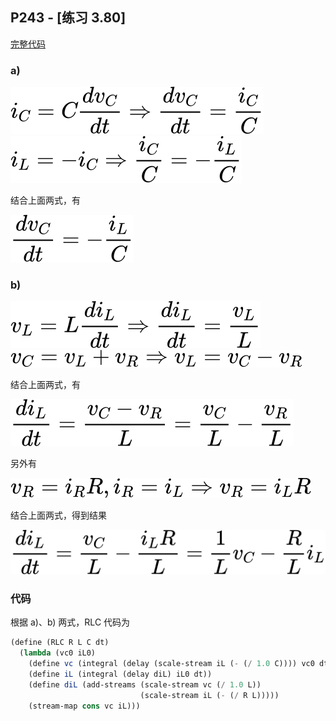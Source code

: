 ## P243 - [练习 3.80]

[完整代码](./exercise_3_80.scm)

### a)

<!-- $i_{C}=C\frac{dv_{C}}{dt}\Rightarrow\frac{dv_{C}}{dt}=\frac{i_{C}}{C}$ -->

<img src="exercise_3_80_a.svg"/>

<!-- $i_{L}=-i_{C}\Rightarrow\frac{i_{C}}{C}=-\frac{i_{L}}{C}$ -->

<img src="exercise_3_80_b.svg"/>

结合上面两式，有

<!-- $\frac{dv_{C}}{dt}=-\frac{i_{L}}{C}$ -->

<img src="exercise_3_80_c.svg"/>

### b)

<!-- $v_{L}=L\frac{di_{L}}{dt}\Rightarrow\frac{di_{L}}{dt}=\frac{v_{L}}{L}$ -->

<img src="exercise_3_80_d.svg"/>

<!-- $v_{C}=v_{L}+v_{R}\Rightarrow v_{L}=v_{C}-v_{R}$ -->

<img src="exercise_3_80_e.svg"/>

结合上面两式，有

<!-- $\frac{di_{L}}{dt}=\frac{v_{C}-v_{R}}{L}=\frac{v_{C}}{L}-\frac{v_{R}}{L}$ -->

<img src="exercise_3_80_f.svg"/>

另外有

<!-- $v_{R}=i_{R}R, i_{R}=i_{L}\Rightarrow v_{R}=i_{L}R$ -->

<img src="exercise_3_80_g.svg"/>

结合上面两式，得到结果

<!-- $\frac{di_{L}}{dt}=\frac{v_{C}}{L}-\frac{i_{L}R}{L}=\frac{1}{L}v_{C}-\frac{R}{L}i_{L}$ -->

<img src="exercise_3_80_h.svg"/>

### 代码

根据 a)、b) 两式，RLC 代码为

``` Scheme
(define (RLC R L C dt)
  (lambda (vc0 iL0)
    (define vc (integral (delay (scale-stream iL (- (/ 1.0 C)))) vc0 dt))
    (define iL (integral (delay diL) iL0 dt))
    (define diL (add-streams (scale-stream vc (/ 1.0 L))
                             (scale-stream iL (- (/ R L)))))
    (stream-map cons vc iL)))
```



